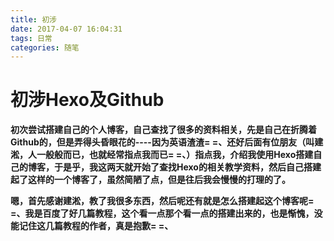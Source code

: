 ```yaml
---
title: 初涉
date: 2017-04-07 16:04:31
tags: 日常
categories: 随笔
---
```

初涉Hexo及Github
===
<!-- more -->
**初次尝试搭建自己的个人博客，自己查找了很多的资料相关，先是自己在折腾着Github的，但是弄得头昏眼花的----因为英语渣渣= =、还好后面有位朋友（叫建淞，人一般般而已，也就经常指点我而已= =、）指点我，介绍我使用Hexo搭建自己的博客，于是乎，我这两天就开始了查找Hexo的相关教学资料，然后自己搭建起了这样的一个博客了，虽然简陋了点，但是往后我会慢慢的打理的了。**

**嗯，首先感谢建淞，教了我很多东西，然后呢还有就是怎么搭建起这个博客呢= =、我是百度了好几篇教程，这个看一点那个看一点的搭建出来的，也是惭愧，没能记住这几篇教程的作者，真是抱歉= =、**